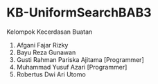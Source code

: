 # KB-UniformSearchBAB3

Kelompok Kecerdasan Buatan
1. Afgani Fajar Rizky
2. Bayu Reza Gunawan
3. Gusti Rahman Pariska Ajitama [Programmer]
4. Muhammad Yusuf Azari [Programmer]
5. Robertus Dwi Ari Utomo
